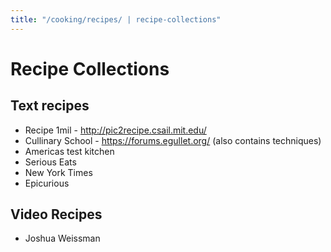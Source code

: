 ```yaml
---
title: "/cooking/recipes/ | recipe-collections"
---
```


# Recipe Collections

## Text recipes
* Recipe 1mil - http://pic2recipe.csail.mit.edu/
* Cullinary School - https://forums.egullet.org/ (also contains techniques)
* Americas test kitchen
* Serious Eats
* New York Times
* Epicurious

## Video Recipes
* Joshua Weissman